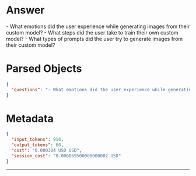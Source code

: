 # Answer

<questions>
- What emotions did the user experience while generating images from their custom model?
- What steps did the user take to train their own custom model?
- What types of prompts did the user try to generate images from their custom model?
</questions>

# Parsed Objects

```json
{
  "questions": "- What emotions did the user experience while generating images from their custom model?\n- What steps did the user take to train their own custom model?\n- What types of prompts did the user try to generate images from their custom model?"
}
```

# Metadata

```json
{
  "input_tokens": 916,
  "output_tokens": 60,
  "cost": "0.000304 USD USD",
  "session_cost": "0.006069500000000002 USD"
}
```

-----
